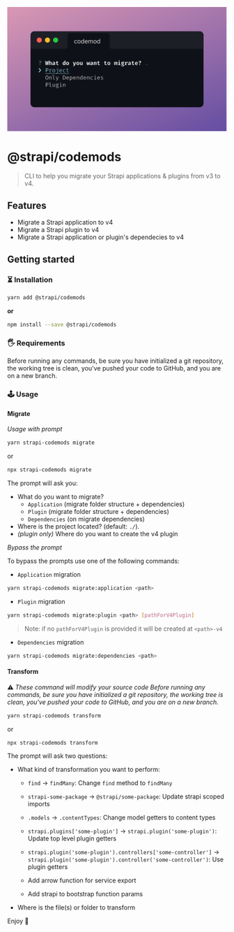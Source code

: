 ![@strapi/codemods](./preview.png)

# @strapi/codemods

> CLI to help you migrate your Strapi applications & plugins from v3 to v4.

## Features

- Migrate a Strapi application to v4
- Migrate a Strapi plugin to v4
- Migrate a Strapi application or plugin's dependecies to v4

## Getting started

### ⏳ Installation

```bash
yarn add @strapi/codemods
```

**or**

```bash
npm install --save @strapi/codemods
```

### 🖐 Requirements

Before running any commands, be sure you have initialized a git repository, the working tree is clean, you've pushed your code to GitHub, and you are on a new branch.

### 🕹 Usage

#### Migrate

*Usage with prompt*

```bash
yarn strapi-codemods migrate
```
or
```bash
npx strapi-codemods migrate
```

The prompt will ask you:

- What do you want to migrate?
  - `Application` (migrate folder structure + dependencies)
  - `Plugin` (migrate folder structure + dependencies)
  - `Dependencies` (on migrate dependencies)
- Where is the project located? (default: `./`).
- *(plugin only)* Where do you want to create the v4 plugin

*Bypass the prompt*

To bypass the prompts use one of the following commands:

- `Application` migration

```bash
yarn strapi-codemods migrate:application <path>
```

- `Plugin` migration

```bash
yarn strapi-codemods migrate:plugin <path> [pathForV4Plugin]
```

> Note: if no `pathForV4Plugin` is provided it will be created at `<path>-v4`

- `Dependencies` migration

```bash
yarn strapi-codemods migrate:dependencies <path>
```

#### Transform

:warning: *These command will modify your source code Before running any commands, be sure you have initialized a git repository, the working tree is clean, you've pushed your code to GitHub, and you are on a new branch.*

```bash
yarn strapi-codemods transform
```

or

```bash
npx strapi-codemods transform
```

The prompt will ask two questions:

- What kind of transformation you want to perform:

  - `find` -> `findMany`: Change `find` method to `findMany`

  - `strapi-some-package` -> `@strapi/some-package`: Update strapi scoped imports

  - `.models` -> `.contentTypes`: Change model getters to content types

  - `strapi.plugins['some-plugin']` -> `strapi.plugin('some-plugin')`: Update top level plugin getters

  - `strapi.plugin('some-plugin').controllers['some-controller']` -> `strapi.plugin('some-plugin').controller('some-controller')`: Use plugin getters

  - Add arrow function for service export

  - Add strapi to bootstrap function params

- Where is the file(s) or folder to transform

Enjoy 🎉